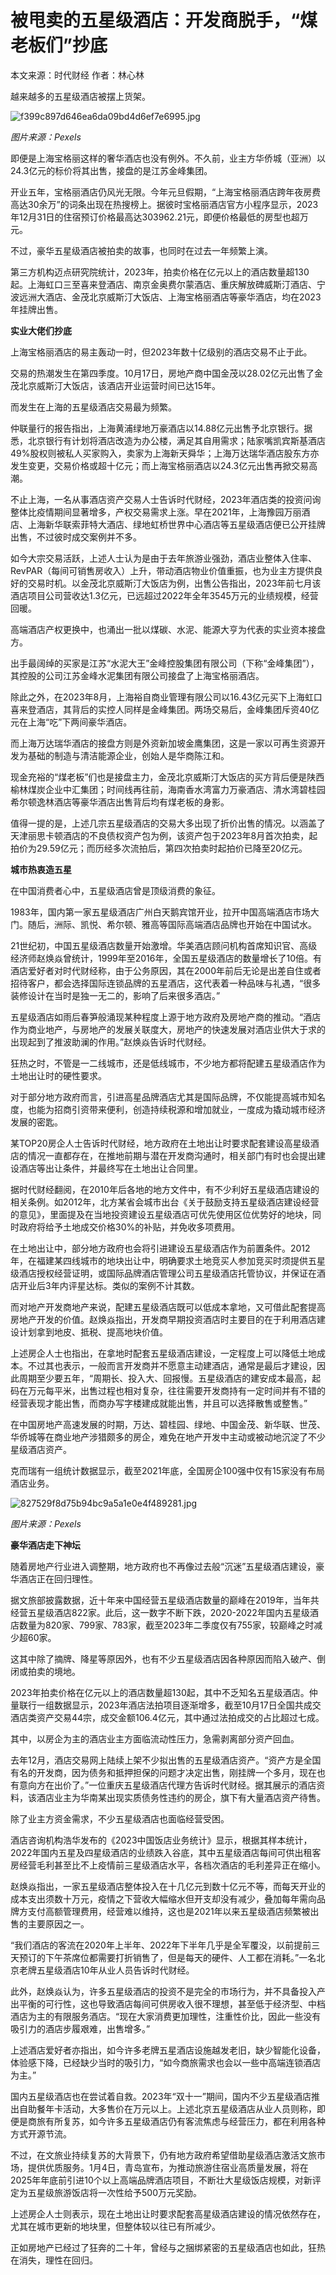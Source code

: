 # 被甩卖的五星级酒店：开发商脱手，“煤老板们”抄底

本文来源：时代财经 作者：林心林

越来越多的五星级酒店被摆上货架。

![f399c897d646ea6da09bd4d6ef7e6995.jpg](https://raw.githubusercontent.com/qqhsx/qqnews_image/main/2024/01/13/被甩卖的五星级酒店：开发商脱手，“煤老板们”抄底/f399c897d646ea6da09bd4d6ef7e6995.jpg)

_图片来源：Pexels_

即便是上海宝格丽这样的奢华酒店也没有例外。不久前，业主方华侨城（亚洲）以24.3亿元的标价将其出售，接盘的是江苏金峰集团。

开业五年，宝格丽酒店仍风光无限。今年元旦假期，“上海宝格丽酒店跨年夜房费高达30余万”的词条出现在热搜榜上。据彼时宝格丽酒店官方小程序显示，2023年12月31日的住宿预订价格最高达303962.21元，即便价格最低的房型也超万元。

不过，豪华五星级酒店被拍卖的故事，也同时在过去一年频繁上演。

第三方机构迈点研究院统计，2023年，拍卖价格在亿元以上的酒店数量超130起。上海虹口三至喜来登酒店、南京金奥费尔蒙酒店、重庆解放碑威斯汀酒店、宁波远洲大酒店、金茂北京威斯汀大饭店、上海宝格丽酒店等豪华酒店，均在2023年挂牌出售。

**实业大佬们抄底**

上海宝格丽酒店的易主轰动一时，但2023年数十亿级别的酒店交易不止于此。

交易的热潮发生在第四季度。10月17日，房地产商中国金茂以28.02亿元出售了金茂北京威斯汀大饭店，该酒店开业运营时间已达15年。

而发生在上海的五星级酒店交易最为频繁。

仲联量行的报告指出，上海黄浦绿地万豪酒店以14.88亿元出售予北京银行。据悉，北京银行有计划将酒店改造为办公楼，满足其自用需求；陆家嘴凯宾斯基酒店49%股权则被私人买家购入，卖家为上海新天舜华；上海万达瑞华酒店股东方亦发生变更，交易价格或超十亿元；而上海宝格丽酒店以24.3亿元出售再掀交易高潮。

不止上海，一名从事酒店资产交易人士告诉时代财经，2023年酒店类的投资问询整体比疫情期间显著增多，产权交易需求上涨。早在2021年，上海豫园万丽酒店、上海新华联索菲特大酒店、绿地虹桥世界中心酒店等五星级酒店便已公开挂牌出售，不过彼时成交案例并不多。

如今大宗交易活跃，上述人士认为是由于去年旅游业强劲，酒店业整体入住率、RevPAR（每间可销售房收入）上升，带动酒店物业价值重振，也为业主方提供良好的交易时机。以金茂北京威斯汀大饭店为例，出售公告指出，2023年前七月该酒店项目公司营收达1.3亿元，已远超过2022年全年3545万元的业绩规模，经营回暖。

高端酒店产权更换中，也涌出一批以煤碳、水泥、能源大亨为代表的实业资本接盘方。

出手最阔绰的买家是江苏“水泥大王”金峰控股集团有限公司（下称“金峰集团”），其控股的公司江苏金峰水泥集团有限公司接盘了上海宝格丽酒店。

除此之外，在2023年8月，上海裕自商业管理有限公司以16.43亿元买下上海虹口喜来登酒店，其背后的实控人同样是金峰集团。两场交易后，金峰集团斥资40亿元在上海“吃”下两间豪华酒店。

而上海万达瑞华酒店的接盘方则是外资新加坡金鹰集团，这是一家以可再生资源开发为基础的制造与清洁能源企业，创始人是华商陈江和。

现金充裕的“煤老板”们也是接盘主力，金茂北京威斯汀大饭店的买方背后便是陕西榆林煤炭企业中汇集团；时间线再往前，海南香水湾富力万豪酒店、清水湾碧桂园希尔顿逸林酒店等豪华酒店出售背后均有煤老板的身影。

值得一提的是，上述几宗五星级酒店的交易大多出现了折价出售的情况。以涵盖了天津丽思卡顿酒店的不良债权资产包为例，该资产包于2023年8月首次拍卖，起拍价为29.59亿元；而历经多次流拍后，第四次拍卖时起拍价已降至20亿元。

**城市热衷造五星**

在中国消费者心中，五星级酒店曾是顶级消费的象征。

1983年，国内第一家五星级酒店广州白天鹅宾馆开业，拉开中国高端酒店市场大门。随后，洲际、凯悦、希尔顿、雅高等国际高端酒店品牌也开始在中国试水。

21世纪初，中国五星级酒店数量开始激增。华美酒店顾问机构首席知识官、高级经济师赵焕焱曾统计，1999年至2016年，全国五星级酒店的数量增长了10倍。有酒店爱好者对时代财经称，由于公务原因，其在2000年前后无论是出差自住或者招待客户，都会选择国际连锁品牌的五星酒店，这代表着一种品味与礼遇，“很多装修设计在当时是独一无二的，影响了后来很多酒店。”

五星级酒店如雨后春笋般涌现某种程度上源于地方政府及房地产商的推动。“酒店作为商业地产，与房地产的发展关联度大，房地产的快速发展对酒店业供大于求的出现起到了推波助澜的作用。”赵焕焱告诉时代财经。

狂热之时，不管是一二线城市，还是低线城市，不少地方都将配建五星级酒店作为土地出让时的硬性要求。

对于部分地方政府而言，引进高星品牌酒店尤其是国际品牌，不仅能提高城市知名度，也能为招商引资带来便利，创造持续税源和增加就业，一度成为撬动城市经济发展的密匙。

某TOP20房企人士告诉时代财经，地方政府在土地出让时要求配套建设高星级酒店的情况一直都存在，在推地前期与潜在开发商沟通时，相关部门有时也会提出建设酒店等出让条件，并最终写在土地出让合同里。

据时代财经翻阅，在2010年后各地的地方文件中，有不少利好五星级酒店建设的相关条例。如2012年，北方某省会城市出台《关于鼓励支持五星级酒店建设经营的意见》，里面提及在当地投资建设五星级酒店可优先使用区位优势好的地块，同时政府将给予土地成交价格30%的补贴，并免收多项费用。

在土地出让中，部分地方政府也会将引进建设五星级酒店作为前置条件。2012年，在福建某四线城市的地块出让中，明确要求土地竞买人参加竞买时须提供五星级酒店授权经营证明，或国际品牌酒店管理公司五星级酒店托管协议，并保证在酒店开业后3年内评星达标。类似的案例不计其数。

而对地产开发商地产来说，配建五星级酒店既可以低成本拿地，又可借此配套提高房地产开发的价值。赵焕焱指出，开发商早期投资酒店时主要目的在于利用酒店建设计划拿到地皮、抵税、提高地块价值。

上述房企人士也指出，在拿地时配套五星级酒店建设，一定程度上可以降低土地成本。不过其也表示，一般而言开发商并不愿意主动建酒店，通常是最后才建设，因此周期至少要五年，“周期长、投入大、回报慢。五星级酒店的建安成本最高，起码在万元每平米，出售过程也相对复杂，往往需要开发商持有一定时间并有不错的经营表现才能出售，而商办写字楼建成就能出售，并且可以选择散售或整售。”

在中国房地产高速发展的时期，万达、碧桂园、绿地、中国金茂、新华联、世茂、华侨城等在商业地产涉猎颇多的房企，难免在地产开发中主动或被动地沉淀了不少星级酒店资产。

克而瑞有一组统计数据显示，截至2021年底，全国房企100强中仅有15家没有布局酒店业务。

![827529f8d75b94bc9a5a1e0e4f489281.jpg](https://raw.githubusercontent.com/qqhsx/qqnews_image/main/2024/01/13/被甩卖的五星级酒店：开发商脱手，“煤老板们”抄底/827529f8d75b94bc9a5a1e0e4f489281.jpg)

_图片来源：Pexels_

**豪华酒店走下神坛**

随着房地产行业进入调整期，地方政府也不再像过去般“沉迷”五星级酒店建设，豪华酒店正在回归理性。

据文旅部披露数据，近十年来中国经营五星级酒店数量的巅峰在2019年，当年共经营五星级酒店822家。此后，这一数字不断下跌，2020-2022年国内五星级酒店数量为820家、799家、783家，截至2023年二季度仅有755家，较巅峰之时减少超60家。

这其中除了摘牌、降星等原因外，也有不少五星级酒店因各种原因而陷入破产、倒闭或拍卖的境地。

2023年拍卖价格在亿元以上的酒店数量超130起，其中不乏知名五星级酒店。仲量联行一组数据显示，2023年酒店法拍项目逐渐增多，截至10月17日全国共成交酒店类资产交易44宗，成交金额106.4亿元，其中通过法拍成交的占比超过七成。

其中，以房企为主的酒店业主方面临流动性压力，急需剥离部分资产回血。

去年12月，酒店交易网上陆续上架不少拟出售的五星级酒店资产。“资产方是全国有名的开发商，因为债务和抵押担保的问题才决定出售，刚挂牌一个多月，现在也有意向方在出价了。”一位重庆五星级酒店代理方告诉时代财经。据其展示的酒店资料，该酒店业主为华南某出现实质债务性违约的房企，旗下有大量酒店资产待售。

除了业主方资金需求，不少五星级酒店也面临经营受困。

酒店咨询机构浩华发布的《2023中国饭店业务统计》显示，根据其样本统计，2022年国内五星及四星级酒店的业绩跌入谷底，其中五星级酒店每间可供出租客房经营毛利甚至比不上疫情前三星级酒店水平，各档次酒店的毛利差异正在缩小。

赵焕焱指出，一家五星级酒店整体投入在十几亿元到数十亿元不等，而每天开业的成本支出须数十万元，疫情之下营收大幅缩水但开支却没有减少，叠加每年需向品牌方支付高额管理费用，经营难以维持，这也是2021年以来五星级酒店频繁被出售的主要原因之一。

“我们酒店的客流在2020年上半年、2022年下半年几乎是全军覆没，以前提前三天预订的下午茶席位都需要打折销售了，但是每天的硬件、人工都在消耗。”一名北京老牌五星级酒店10年从业人员告诉时代财经。

此外，赵焕焱认为，许多五星级酒店的投资不是完全的市场行为，并不具备投入产出平衡的可行性，这也导致酒店每间可供房收入很不理想，甚至低于经济型、中档酒店为主的有限服务酒店。“现在大家消费更加理性，注重性价比，因此一些没有吸引力的酒店步履艰难，出售增多。”

上述酒店爱好者亦指出，如今许多老牌五星酒店设施越发老旧，缺少智能化设备，体验感下降，已经缺少当时的吸引力，“如今商旅需求也会以一些中高端连锁酒店为主。”

国内五星级酒店也在尝试着自救。2023年“双十一”期间，国内不少五星级酒店推出自助餐年卡活动，大多售价在万元以上。上述北京五星级酒店从业人员则称，即便是商旅有所复苏，如今许多五星级酒店仍有客流焦虑与经营压力，都在利用各种方式开源节流。

不过，在文旅业持续复苏的大背景下，仍有地方政府希望借助星级酒店激活文旅市场，提供优质服务。1月4日，青岛宣布，为推动旅游住宿业高质量发展，将在2025年年底前引进10个以上高端品牌酒店项目，不断壮大星级饭店规模，对新评定为五星级旅游饭店将一次性给予500万元奖励。

上述房企人士则表示，现在土地出让时要求配套高星级酒店建设的情况依然存在，尤其在城市更新的地块里，但整体较以往已有所减少。

正如房地产已经过了狂奔的二十年，曾经与之捆绑紧密的五星级酒店也如此，狂热在消失，理性在回归。

